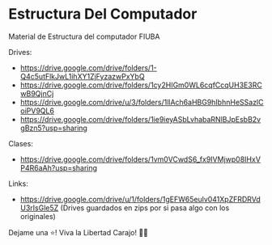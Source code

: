 # Estructura Del Computador
Material de Estructura del computador FIUBA

Drives:
* https://drive.google.com/drive/folders/1-Q4c5utFlkJwL1ihXY1ZjFyzazwPxYbQ
* https://drive.google.com/drive/folders/1cy2HIGm0WL6cqfCcqUH3E3RCwB9QjnCj
* https://drive.google.com/drive/u/3/folders/1llAch6aHBG9hIbhnHeSSazlCoiPV9QL6
* https://drive.google.com/drive/folders/1ie9ieyASbLvhabaRNlBJpEsbB2vgBzn5?usp=sharing


Clases:
* https://drive.google.com/drive/folders/1vm0VCwdS6_fx9IVMjwp08IHxVP4R6aAh?usp=sharing

Links:
* https://drive.google.com/drive/u/1/folders/1gEFW65eulv041XpZFRDRVdU3rIsGle5Z (Drives guardados en zips por si pasa algo con los originales)

Dejame una ⭐! 
Viva la Libertad Carajo! 🐍🐍
